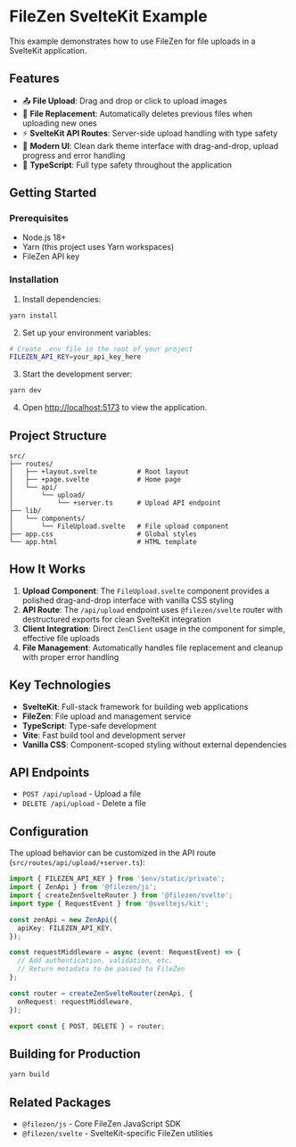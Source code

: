# FileZen SvelteKit Example

This example demonstrates how to use FileZen for file uploads in a SvelteKit application.

## Features

- 📤 **File Upload**: Drag and drop or click to upload images
- 🔄 **File Replacement**: Automatically deletes previous files when uploading new ones
- ⚡ **SvelteKit API Routes**: Server-side upload handling with type safety
- 🎨 **Modern UI**: Clean dark theme interface with drag-and-drop, upload progress and error handling
- 🔧 **TypeScript**: Full type safety throughout the application

## Getting Started

### Prerequisites

- Node.js 18+ 
- Yarn (this project uses Yarn workspaces)
- FileZen API key

### Installation

1. Install dependencies:
```bash
yarn install
```

2. Set up your environment variables:
```bash
# Create .env file in the root of your project
FILEZEN_API_KEY=your_api_key_here
```

3. Start the development server:
```bash
yarn dev
```

4. Open [http://localhost:5173](http://localhost:5173) to view the application.

## Project Structure

```
src/
├── routes/
│   ├── +layout.svelte          # Root layout
│   ├── +page.svelte            # Home page
│   └── api/
│       └── upload/
│           └── +server.ts      # Upload API endpoint
├── lib/
│   └── components/
│       └── FileUpload.svelte   # File upload component
├── app.css                     # Global styles
└── app.html                    # HTML template
```

## How It Works

1. **Upload Component**: The `FileUpload.svelte` component provides a polished drag-and-drop interface with vanilla CSS styling
2. **API Route**: The `/api/upload` endpoint uses `@filezen/svelte` router with destructured exports for clean SvelteKit integration
3. **Client Integration**: Direct `ZenClient` usage in the component for simple, effective file uploads
4. **File Management**: Automatically handles file replacement and cleanup with proper error handling

## Key Technologies

- **SvelteKit**: Full-stack framework for building web applications
- **FileZen**: File upload and management service
- **TypeScript**: Type-safe development
- **Vite**: Fast build tool and development server
- **Vanilla CSS**: Component-scoped styling without external dependencies

## API Endpoints

- `POST /api/upload` - Upload a file
- `DELETE /api/upload` - Delete a file

## Configuration

The upload behavior can be customized in the API route (`src/routes/api/upload/+server.ts`):

```typescript
import { FILEZEN_API_KEY } from '$env/static/private';
import { ZenApi } from '@filezen/js';
import { createZenSvelteRouter } from '@filezen/svelte';
import type { RequestEvent } from '@sveltejs/kit';

const zenApi = new ZenApi({
  apiKey: FILEZEN_API_KEY,
});

const requestMiddleware = async (event: RequestEvent) => {
  // Add authentication, validation, etc.
  // Return metadata to be passed to FileZen
};

const router = createZenSvelteRouter(zenApi, {
  onRequest: requestMiddleware,
});

export const { POST, DELETE } = router;
```

## Building for Production

```bash
yarn build
```

## Related Packages

- `@filezen/js` - Core FileZen JavaScript SDK
- `@filezen/svelte` - SvelteKit-specific FileZen utilities 